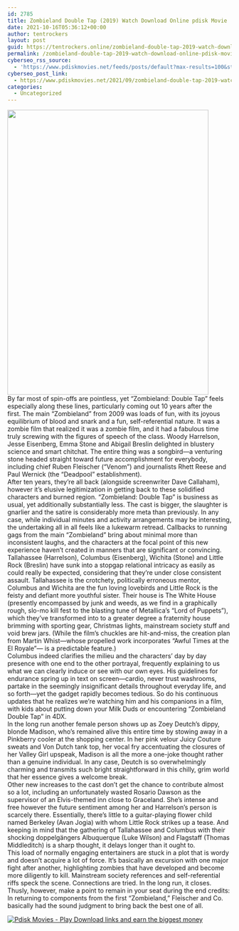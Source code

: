 ```yaml
---
id: 2785
title: Zombieland Double Tap (2019) Watch Download Online pdisk Movie
date: 2021-10-16T05:36:12+00:00
author: tentrockers
layout: post
guid: https://tentrockers.online/zombieland-double-tap-2019-watch-download-online-pdisk-movie/
permalink: /zombieland-double-tap-2019-watch-download-online-pdisk-movie/
cyberseo_rss_source:
  - 'https://www.pdiskmovies.net/feeds/posts/default?max-results=100&start-index=601'
cyberseo_post_link:
  - https://www.pdiskmovies.net/2021/09/zombieland-double-tap-2019-watch.html
categories:
  - Uncategorized
---
```

<div class="separator">
  <a href="https://1.bp.blogspot.com/-PRHcJUSzzRE/YTe2Q6odsBI/AAAAAAAAAvc/Wwxk6ZnlG1w4mIVptwcmqjgPjHgdQKGdACLcBGAsYHQ/s1600/Zombieland%2BDouble%2BTap%2B%25282019%2529%2BWatch%2BDownload%2BOnline%2Bpdisk%2BMovie.jpg" imageanchor="1"><img loading="lazy" border="0" data-original-height="1600" data-original-width="1132" height="640" src="https://1.bp.blogspot.com/-PRHcJUSzzRE/YTe2Q6odsBI/AAAAAAAAAvc/Wwxk6ZnlG1w4mIVptwcmqjgPjHgdQKGdACLcBGAsYHQ/w452-h640/Zombieland%2BDouble%2BTap%2B%25282019%2529%2BWatch%2BDownload%2BOnline%2Bpdisk%2BMovie.jpg" width="452" /></a>
</div>



<div>
  <div>
    <span>By far most of spin-offs are pointless, yet &#8220;Zombieland: Double Tap&#8221; feels especially along these lines, particularly coming out 10 years after the first.&nbsp;</span><span>The main &#8220;Zombieland&#8221; from 2009 was loads of fun, with its joyous equilibrium of blood and snark and a fun, self-referential nature. It was a zombie film that realized it was a zombie film, and it had a fabulous time truly screwing with the figures of speech of the class. Woody Harrelson, Jesse Eisenberg, Emma Stone and Abigail Breslin delighted in blustery science and smart chitchat. The entire thing was a songbird—a venturing stone headed straight toward future accomplishment for everybody, including chief Ruben Fleischer (&#8220;Venom&#8221;) and journalists Rhett Reese and Paul Wernick (the &#8220;Deadpool&#8221; establishment).&nbsp;</span>
  </div>
  
  <div>
    <span>After ten years, they&#8217;re all back (alongside screenwriter Dave Callaham), however it&#8217;s elusive legitimization in getting back to these solidified characters and burned region. &#8220;Zombieland: Double Tap&#8221; is business as usual, yet additionally substantially less. The cast is bigger, the slaughter is gnarlier and the satire is considerably more meta than previously. In any case, while individual minutes and activity arrangements may be interesting, the undertaking all in all feels like a lukewarm retread. Callbacks to running gags from the main &#8220;Zombieland&#8221; bring about minimal more than inconsistent laughs, and the characters at the focal point of this new experience haven&#8217;t created in manners that are significant or convincing.&nbsp;</span>
  </div>
  
  <div>
    <span>Tallahassee (Harrelson), Columbus (Eisenberg), Wichita (Stone) and Little Rock (Breslin) have sunk into a stopgap relational intricacy as easily as could really be expected, considering that they&#8217;re under close consistent assault. Tallahassee is the crotchety, politically erroneous mentor, Columbus and Wichita are the fun loving lovebirds and Little Rock is the feisty and defiant more youthful sister. Their house is The White House (presently encompassed by junk and weeds, as we find in a graphically rough, slo-mo kill fest to the blasting tune of Metallica&#8217;s &#8220;Lord of Puppets&#8221;), which they&#8217;ve transformed into to a greater degree a fraternity house brimming with sporting gear, Christmas lights, mainstream society stuff and void brew jars. (While the film&#8217;s chuckles are hit-and-miss, the creation plan from Martin Whist—whose propelled work incorporates &#8220;Awful Times at the El Royale&#8221;— is a predictable feature.)&nbsp;</span>
  </div>
  
  <div>
    <span>Columbus indeed clarifies the milieu and the characters&#8217; day by day presence with one end to the other portrayal, frequently explaining to us what we can clearly induce or see with our own eyes. His guidelines for endurance spring up in text on screen—cardio, never trust washrooms, partake in the seemingly insignificant details throughout everyday life, and so forth—yet the gadget rapidly becomes tedious. So do his continuous updates that he realizes we&#8217;re watching him and his companions in a film, with kids about putting down your Milk Duds or encountering &#8220;Zombieland Double Tap&#8221; in 4DX.&nbsp;</span>
  </div>
  
  <div>
    <span>In the long run another female person shows up as Zoey Deutch&#8217;s dippy, blonde Madison, who&#8217;s remained alive this entire time by stowing away in a Pinkberry cooler at the shopping center. In her pink velour Juicy Couture sweats and Von Dutch tank top, her vocal fry accentuating the closures of her Valley Girl upspeak, Madison is all the more a one-joke thought rather than a genuine individual. In any case, Deutch is so overwhelmingly charming and transmits such bright straightforward in this chilly, grim world that her essence gives a welcome break.&nbsp;</span>
  </div>
  
  <div>
    <span>Other new increases to the cast don&#8217;t get the chance to contribute almost so a lot, including an unfortunately wasted Rosario Dawson as the supervisor of an Elvis-themed inn close to Graceland. She&#8217;s intense and free however the future sentiment among her and Harrelson&#8217;s person is scarcely there. Essentially, there&#8217;s little to a guitar-playing flower child named Berkeley (Avan Jogia) with whom Little Rock strikes up a tease. And keeping in mind that the gathering of Tallahassee and Columbus with their shocking doppelgängers Albuquerque (Luke Wilson) and Flagstaff (Thomas Middleditch) is a sharp thought, it delays longer than it ought to.&nbsp;</span>
  </div>
  
  <div>
    <span>This load of normally engaging entertainers are stuck in a plot that is wordy and doesn&#8217;t acquire a lot of force. It&#8217;s basically an excursion with one major fight after another, highlighting zombies that have developed and become more diligently to kill. Mainstream society references and self-referential riffs speck the scene. Connections are tried. In the long run, it closes.&nbsp;</span>
  </div>
  
  <div>
    <span>Thusly, however, make a point to remain in your seat during the end credits: In returning to components from the first &#8220;Zombieland,&#8221; Fleischer and Co. basically had the sound judgment to bring back the best one of all.</span>
  </div>
</div>

[![](https://1.bp.blogspot.com/-KJZYdQTn3nw/YS8VdIdXMyI/AAAAAAAAaw4/BR8dsGkpxw0T8C_4G4ALfMA7cP79KN3kwCLcBGAsYHQ/w400-h58/play_download_buttuons-removebg-preview.png "Pdisk Movies - Play Download links and earn the biggest money")](https://kofilink.com/1/bnYyajY5MDAwMzVw?dn=1)